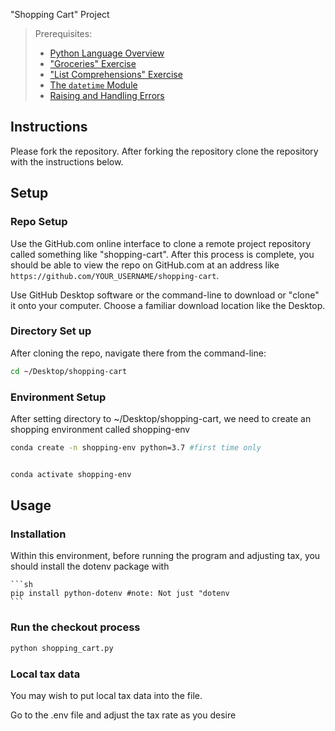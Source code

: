 "Shopping Cart" Project

> Prerequisites:
>   + [Python Language Overview](/units/unit-2.md)
>   + ["Groceries" Exercise](/exercises/groceries/README.md)
>   + ["List Comprehensions" Exercise](/exercises/list-comprehensions/README.md)
>   + [The `datetime` Module](/notes/python/modules/datetime.md)
>   + [Raising and Handling Errors](/notes/python/errors.md)


## Instructions

Please fork the repository. After forking the repository clone the repository with the instructions below.


## Setup

### Repo Setup

Use the GitHub.com online interface to clone a remote project repository called something like "shopping-cart". After this process is complete, you should be able to view the repo on GitHub.com at an address like `https://github.com/YOUR_USERNAME/shopping-cart`.

Use GitHub Desktop software or the command-line to download or "clone" it onto your computer. Choose a familiar download location like the Desktop.


### Directory Set up
After cloning the repo, navigate there from the command-line:

```sh
cd ~/Desktop/shopping-cart
```
### Environment Setup
After setting directory to ~/Desktop/shopping-cart, we need to create an shopping environment called shopping-env

```sh
conda create -n shopping-env python=3.7 #first time only


conda activate shopping-env

```

## Usage

### Installation
    
Within this environment, before running the program and adjusting tax, you should install the dotenv package with

    ```sh
    pip install python-dotenv #note: Not just "dotenv
    ```

### Run the checkout process

```sh
python shopping_cart.py
```



### Local tax data

You may wish to put local tax data into the file.

Go to the .env file and adjust the tax rate as you desire